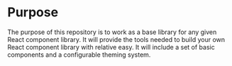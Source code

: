 # Purpose

The purpose of this repository is to work as a base library for any given React component library. It will provide the tools needed to build your own React component library with relative easy. It will include a set of basic components and a configurable theming system.
